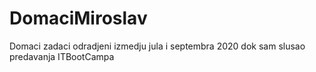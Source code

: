 # DomaciMiroslav
Domaci zadaci odradjeni izmedju jula i septembra 2020 dok sam slusao predavanja ITBootCampa
